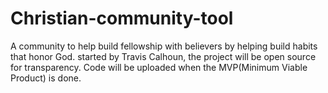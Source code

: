 # Christian-community-tool
A community to help build fellowship with believers by helping build habits that honor God.
started by Travis Calhoun, the project will be open source for transparency. Code will be uploaded when the MVP(Minimum Viable Product) is done.
